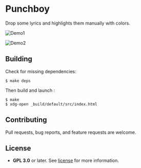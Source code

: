 # Punchboy
Drop some lyrics and highlights them manually with colors.

![Demo1](https://user-images.githubusercontent.com/59396366/163975851-b70c5418-2a40-4c8c-bb94-ff596d702224.png)

![Demo2](https://user-images.githubusercontent.com/59396366/163976178-8750f69b-4436-4948-87b4-320aeea7129f.png)

## Building

Check for missing dependencies:
```
$ make deps
```

Then build and launch :
```
$ make
$ xdg-open _build/default/src/index.html
```

## Contributing

Pull requests, bug reports, and feature requests are welcome.

## License

- **GPL 3.0** or later. See [license](LICENSE) for more information.
